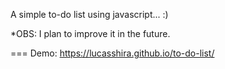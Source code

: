 A simple to-do list using javascript... :)

*OBS: I plan to improve it in the future.

=== Demo: https://lucasshira.github.io/to-do-list/
